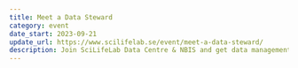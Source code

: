 ```yaml
---
title: Meet a Data Steward
category: event
date_start: 2023-09-21
update_url: https://www.scilifelab.se/event/meet-a-data-steward/
description: Join SciLifeLab Data Centre & NBIS and get data management support. Each event consists of a 15 minutes mini-lecture and a 45 minutes Q&A.
---
```

